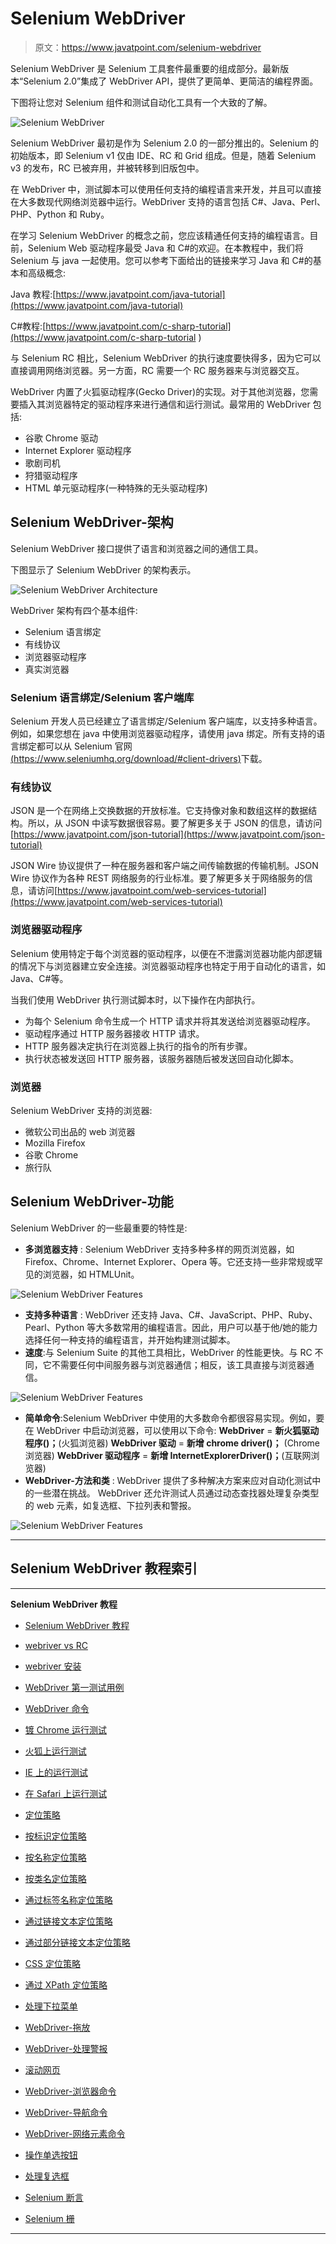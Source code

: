 # Selenium WebDriver

> 原文：<https://www.javatpoint.com/selenium-webdriver>

Selenium WebDriver 是 Selenium 工具套件最重要的组成部分。最新版本“Selenium 2.0”集成了 WebDriver API，提供了更简单、更简洁的编程界面。

下图将让您对 Selenium 组件和测试自动化工具有一个大致的了解。

![Selenium WebDriver](img/49e5e2e711c88767f8795b4ecb38ee03.png)

Selenium WebDriver 最初是作为 Selenium 2.0 的一部分推出的。Selenium 的初始版本，即 Selenium v1 仅由 IDE、RC 和 Grid 组成。但是，随着 Selenium v3 的发布，RC 已被弃用，并被转移到旧版包中。

在 WebDriver 中，测试脚本可以使用任何支持的编程语言来开发，并且可以直接在大多数现代网络浏览器中运行。WebDriver 支持的语言包括 C#、Java、Perl、PHP、Python 和 Ruby。

在学习 Selenium WebDriver 的概念之前，您应该精通任何支持的编程语言。目前，Selenium Web 驱动程序最受 Java 和 C#的欢迎。在本教程中，我们将 Selenium 与 java 一起使用。您可以参考下面给出的链接来学习 Java 和 C#的基本和高级概念:

Java 教程:[https://www.javatpoint.com/java-tutorial](https://www.javatpoint.com/java-tutorial)

C#教程:[https://www.javatpoint.com/c-sharp-tutorial](https://www.javatpoint.com/c-sharp-tutorial )

与 Selenium RC 相比，Selenium WebDriver 的执行速度要快得多，因为它可以直接调用网络浏览器。另一方面，RC 需要一个 RC 服务器来与浏览器交互。

WebDriver 内置了火狐驱动程序(Gecko Driver)的实现。对于其他浏览器，您需要插入其浏览器特定的驱动程序来进行通信和运行测试。最常用的 WebDriver 包括:

*   谷歌 Chrome 驱动
*   Internet Explorer 驱动程序
*   歌剧司机
*   狩猎驱动程序
*   HTML 单元驱动程序(一种特殊的无头驱动程序)

## Selenium WebDriver-架构

Selenium WebDriver 接口提供了语言和浏览器之间的通信工具。

下图显示了 Selenium WebDriver 的架构表示。

![Selenium WebDriver Architecture](img/7cca45aaeb341f04ca5107d85998a6e0.png)

WebDriver 架构有四个基本组件:

*   Selenium 语言绑定
*   有线协议
*   浏览器驱动程序
*   真实浏览器

### Selenium 语言绑定/Selenium 客户端库

Selenium 开发人员已经建立了语言绑定/Selenium 客户端库，以支持多种语言。例如，如果您想在 java 中使用浏览器驱动程序，请使用 java 绑定。所有支持的语言绑定都可以从 Selenium 官网[(https://www.seleniumhq.org/download/#client-drivers)](https://www.seleniumhq.org/download/#client-drivers)下载。

### 有线协议

JSON 是一个在网络上交换数据的开放标准。它支持像对象和数组这样的数据结构。所以，从 JSON 中读写数据很容易。要了解更多关于 JSON 的信息，请访问[https://www.javatpoint.com/json-tutorial](https://www.javatpoint.com/json-tutorial)

JSON Wire 协议提供了一种在服务器和客户端之间传输数据的传输机制。JSON Wire 协议作为各种 REST 网络服务的行业标准。要了解更多关于网络服务的信息，请访问[https://www.javatpoint.com/web-services-tutorial](https://www.javatpoint.com/web-services-tutorial)

### 浏览器驱动程序

Selenium 使用特定于每个浏览器的驱动程序，以便在不泄露浏览器功能内部逻辑的情况下与浏览器建立安全连接。浏览器驱动程序也特定于用于自动化的语言，如 Java、C#等。

当我们使用 WebDriver 执行测试脚本时，以下操作在内部执行。

*   为每个 Selenium 命令生成一个 HTTP 请求并将其发送给浏览器驱动程序。
*   驱动程序通过 HTTP 服务器接收 HTTP 请求。
*   HTTP 服务器决定执行在浏览器上执行的指令的所有步骤。
*   执行状态被发送回 HTTP 服务器，该服务器随后被发送回自动化脚本。

### 浏览器

Selenium WebDriver 支持的浏览器:

*   微软公司出品的 web 浏览器
*   Mozilla Firefox
*   谷歌 Chrome
*   旅行队

## Selenium WebDriver-功能

Selenium WebDriver 的一些最重要的特性是:

*   **多浏览器支持** : Selenium WebDriver 支持多种多样的网页浏览器，如 Firefox、Chrome、Internet Explorer、Opera 等。它还支持一些非常规或罕见的浏览器，如 HTMLUnit。

![Selenium WebDriver Features](img/c25326f677ecf77c58148a9c7ab09e55.png)

*   **支持多种语言** : WebDriver 还支持 Java、C#、JavaScript、PHP、Ruby、Pearl、Python 等大多数常用的编程语言。因此，用户可以基于他/她的能力选择任何一种支持的编程语言，并开始构建测试脚本。
*   **速度**:与 Selenium Suite 的其他工具相比，WebDriver 的性能更快。与 RC 不同，它不需要任何中间服务器与浏览器通信；相反，该工具直接与浏览器通信。

![Selenium WebDriver Features](img/4f612dab0709df93c7113f5792a88e7a.png)

*   **简单命令**:Selenium WebDriver 中使用的大多数命令都很容易实现。例如，要在 WebDriver 中启动浏览器，可以使用以下命令:
    **WebDriver** = **新火狐驱动程序()；**(火狐浏览器)
    **WebDriver 驱动** = **新增 chrome driver()；** (Chrome 浏览器)
    **WebDriver 驱动程序** = **新增 InternetExplorerDriver()；**(互联网浏览器)
*   **WebDriver-方法和类** : WebDriver 提供了多种解决方案来应对自动化测试中的一些潜在挑战。
    WebDriver 还允许测试人员通过动态查找器处理复杂类型的 web 元素，如复选框、下拉列表和警报。

![Selenium WebDriver Features](img/80a1c193295cc1dd39473204e28fe5e2.png)

* * *

## Selenium WebDriver 教程索引

* * *

**Selenium WebDriver 教程**

*   [Selenium WebDriver 教程](selenium-webdriver)
*   [webriver vs RC](selenium-webdriver-vs-selenium-rc)
*   [webriver 安装](selenium-webdriver-installation)
*   [WebDriver 第一测试用例](selenium-webdriver-first-test-case)
*   [WebDriver 命令](selenium-webdriver-commands)
*   [镀 Chrome 运行测试](selenium-webdriver-running-test-on-chrome-browser)
*   [火狐上运行测试](selenium-webdriver-running-test-on-firefox-browser-gecko-driver)
*   [IE 上的运行测试](selenium-webdriver-running-test-on-ie-browser)
*   [在 Safari 上运行测试](selenium-webdriver-running-test-on-safari-browser)

*   [定位策略](selenium-webdriver-locating-strategies)
*   [按标识定位策略](selenium-webdriver-locating-strategies-by-id)
*   [按名称定位策略](selenium-webdriver-locating-strategies-by-name)
*   [按类名定位策略](selenium-webdriver-locating-strategies-by-class-name)
*   [通过标签名称定位策略](selenium-webdriver-locating-strategies-by-tag-name)
*   [通过链接文本定位策略](selenium-webdriver-locating-strategies-by-link-text)
*   [通过部分链接文本定位策略](selenium-webdriver-locating-strategies-by-partial-link-text)
*   [CSS 定位策略](selenium-webdriver-locating-strategies-by-css)
*   [通过 XPath 定位策略](selenium-webdriver-locating-strategies-by-xpath)
*   [处理下拉菜单](selenium-webdriver-handling-drop-downs)

*   [WebDriver-拖放](selenium-webdriver-drag-and-drop)
*   [WebDriver-处理警报](selenium-webdriver-handling-alerts)
*   [滚动网页](selenium-webdriver-scrolling-web-page)
*   [WebDriver-浏览器命令](selenium-webdriver-browser-commands)
*   [WebDriver-导航命令](selenium-webdriver-navigation-commands)
*   [WebDriver-网络元素命令](selenium-webdriver-webelement-commands)
*   [操作单选按钮](selenium-webdriver-handling-radio-buttons)
*   [处理复选框](selenium-webdriver-handling-checkbox)
*   [Selenium 断言](selenium-assertions)
*   [Selenium 栅](selenium-grid)

* * *